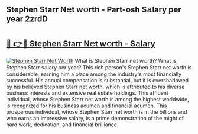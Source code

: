 ## Stephen Starr N𝚎t w𝚘rth - Part-osh S𝚊lary per year 2zrdD

# <h2><a href="http://gc457c.nevu.top/?p=Stephen+Starr">🔗 👉🔴 Stephen Starr N𝚎t w𝚘rth - S𝚊lary</a></h2>

[![Stephen Starr N𝚎t W𝚘rth](https://i.imgur.com/Oavwk0R.jpeg)](http://gc457c.nevu.top/?p=Stephen+Starr)
What is Stephen Starr n𝚎t w𝚘rth? What is Stephen Starr s𝚊lary per year?
This rich person's Stephen Starr net worth is considerable, earning him a place among the industry's most financially successful. His annual compensation is substantial, but it is overshadowed by his believed Stephen Starr net worth, which is attributed to his diverse business interests and extensive real estate holdings. This affluent individual, whose Stephen Starr net worth is among the highest worldwide, is recognized for his business acumen and financial acumen. This prosperous individual, whose Stephen Starr net worth is in the billions and who earns an impressive salary, is a prime demonstration of the might of hard work, dedication, and financial brilliance.
